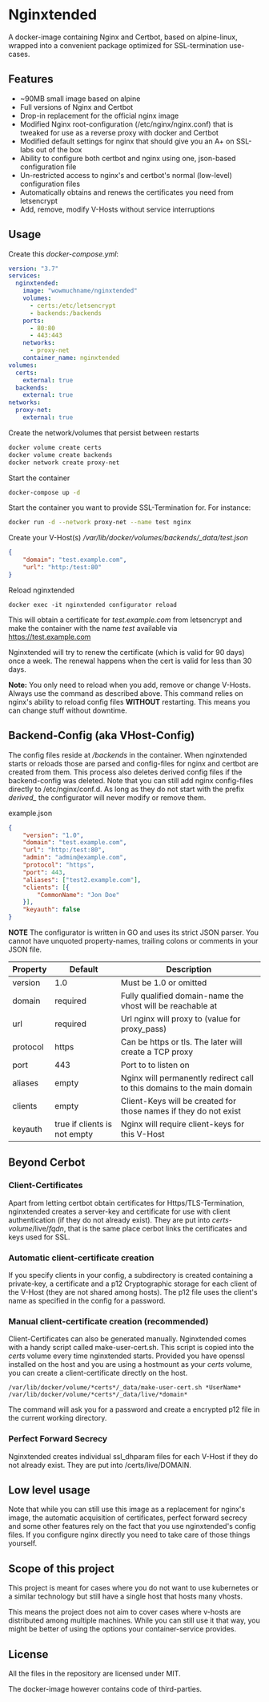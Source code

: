 # Nginxtended

A docker-image containing Nginx and Certbot, based on alpine-linux, wrapped into a convenient package optimized for SSL-termination use-cases.

## Features
* ~90MB small image based on alpine
* Full versions of Nginx and Certbot
* Drop-in replacement for the official nginx image
* Modified Nginx root-configuration (/etc/nginx/nginx.conf) that is tweaked for use as a reverse proxy with docker and Certbot
* Modified default settings for nginx that should give you an A+ on SSL-labs out of the box
* Ability to configure both certbot and nginx using one, json-based configuration file
* Un-restricted access to nginx's and certbot's normal (low-level) configuration files
* Automatically obtains and renews the certificates you need from letsencrypt
* Add, remove, modify V-Hosts without service interruptions

## Usage
Create this *docker-compose.yml*:
```yml
version: "3.7"
services:
  nginxtended:
    image: "wowmuchname/nginxtended"
    volumes:
      - certs:/etc/letsencrypt
      - backends:/backends
    ports:
      - 80:80
      - 443:443
    networks:
      - proxy-net
    container_name: nginxtended      
volumes:
  certs:
    external: true
  backends:
    external: true
networks:
  proxy-net:
    external: true
```
Create the network/volumes that persist between restarts
```sh
docker volume create certs
docker volume create backends
docker network create proxy-net
```
Start the container
```sh
docker-compose up -d
```
Start the container you want to provide SSL-Termination for. For instance:
```sh
docker run -d --network proxy-net --name test nginx
```

Create your V-Host(s) */var/lib/docker/volumes/backends/_data/test.json*
```json
{
    "domain": "test.example.com",
    "url": "http:/test:80"
}
```

Reload nginxtended
```
docker exec -it nginxtended configurator reload
```
This will obtain a certificate for *test.example.com* from letsencrypt and make the container with the name *test* available via
https://test.example.com

Nginxtended will try to renew the certificate (which is valid for 90 days) once a week. The renewal happens when the cert is valid for
less than 30 days.

**Note:** You only need to reload when you add, remove or change V-Hosts. Always use the command as described above. This command relies on
nginx's ability to reload config files **WITHOUT** restarting. This means you can change stuff without downtime.

## Backend-Config (aka VHost-Config)
The config files reside at */backends* in the container. When nginxtended starts or reloads those are parsed and config-files for nginx
and certbot are created from them. This process also deletes derived config files if the backend-config was deleted. Note that you can still
add nginx config-files directly to /etc/nginx/conf.d. As long as they do not start with the prefix *derived_* the configurator will never
modify or remove them.

example.json

```json
{
    "version": "1.0",
    "domain": "test.example.com",
    "url": "http:/test:80",
    "admin": "admin@example.com",
    "protocol": "https",
    "port": 443,
    "aliases": ["test2.example.com"],
    "clients": [{
        "CommonName": "Jon Doe"
    }],
    "keyauth": false
}
```

**NOTE** The configurator is written in GO and uses its strict JSON parser. You cannot have unquoted property-names, trailing colons or comments
in your JSON file.

|Property|Default|Description|
|--------|-------|-----------|
|version | 1.0   | Must be 1.0 or omitted |
|domain  | required | Fully qualified domain-name the vhost will be reachable at |
|url | required | Url nginx will proxy to (value for proxy_pass) |
| protocol | https | Can be https or tls. The later will create a TCP proxy |
| port | 443 | Port to to listen on |
| aliases | empty | Nginx will permanently redirect call to this domains to the main domain |
| clients | empty | Client-Keys will be created for those names if they do not exist |
| keyauth | true if clients is not empty | Nginx will require client-keys for this V-Host |

## Beyond Cerbot

### Client-Certificates
Apart from letting certbot obtain certificates for Https/TLS-Termination, nginxtended creates a server-key and certificate for use with client authentication (if they do not already exist). They are put into *certs-volume*/live/*fqdn*, that is the same place cerbot links the certificates and keys used for SSL.

### Automatic client-certificate creation
If you specify clients in your config, a subdirectory is created containing a private-key, a certificate and a p12 Cryptographic storage for each client of the V-Host (they are not shared among hosts). The p12 file uses the client's name as specified in the config for a password.

### Manual client-certificate creation (recommended)
Client-Certificates can also be generated manually. Nginxtended comes with a handy script called make-user-cert.sh. This script is copied into the *certs* volume every time nginxtended starts. Provided you have openssl installed on the host and you are using a hostmount as your *certs* volume, you can create a client-certificate directly on the host.
```
/var/lib/docker/volume/*certs*/_data/make-user-cert.sh *UserName* /var/lib/docker/volume/*certs*/_data/live/*domain*
```
The command will ask you for a password and create a encrypted p12 file in the current working directory.

### Perfect Forward Secrecy
Nginxtended creates individual ssl_dhparam files for each V-Host if they do not already exist. They are put into /certs/live/DOMAIN.

## Low level usage
Note that while you can still use this image as a replacement for nginx's image, the automatic acquisition of certificates, perfect forward secrecy
and some other features rely on the fact that you use nginxtended's config files. If you configure nginx directly you need to take care of
those things yourself.

## Scope of this project
This project is meant for cases where you do not want to use kubernetes or a similar technology but still have a single host that hosts
many vhosts.

This means the project does not aim to cover cases where v-hosts are distributed among multiple machines. While you can still use it
that way, you might be better of using the options your container-service provides.

## License
All the files in the repository are licensed under MIT.

The docker-image however contains code of third-parties.
